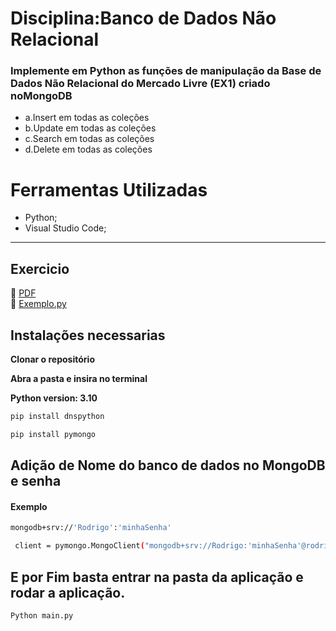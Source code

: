 # Disciplina:Banco de Dados Não Relacional
### Implemente em Python as funções de manipulação da Base de Dados Não Relacional do Mercado Livre (EX1) criado noMongoDB
<ul>
  <li>a.Insert em todas as coleções</li>
  <li>b.Update em todas as coleções</li>
  <li>c.Search em todas as coleções</li>
  <li>d.Delete em todas as coleções</li>
</ul>


<h1> Ferramentas Utilizadas </h1>

* Python;
* Visual Studio Code;

<hr>
<div>
 <h2>Exercicio</h2>
 
  :link: [PDF](https://github.com/rodrigoribeiro027/NoSQL-Python_MongoDB/blob/main/Exercicio/EX2.pdf)
  <br>
  :link: [Exemplo.py](https://github.com/rodrigoribeiro027/NoSQL-Python_MongoDB/blob/main/Exercicio/exmongodb.py)
 <div>
 
<h2>Instalações necessarias</h2
>
<strong>Clonar o repositório </strong>

<strong> Abra a pasta e insira no terminal</strong>

<strong>Python version: 3.10</strong>
```bash
pip install dnspython
```
```bash
pip install pymongo
```

## Adição de Nome do banco de dados no MongoDB e senha

#### Exemplo
```bash
mongodb+srv://'Rodrigo':'minhaSenha'
```
```bash
 client = pymongo.MongoClient("mongodb+srv://Rodrigo:'minhaSenha'@rodrigo.8fj9sjv.mongodb.net/?retryWrites=true&w=majority", server_api=ServerApi('1'))
```

## E por Fim basta entrar na pasta da aplicação e rodar a aplicação.
```bash
Python main.py
```

